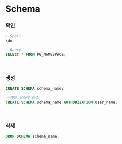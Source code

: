 Schema
===

### 확인
```sql
--Shell
\dn

--Query
SELECT * FROM PG_NAMESPACE;
```

<br>

### 생성
```sql
CREATE SCHEMA schema_name;

--해당 유저에 종속
CREATE SCHEMA schema_name AUTHORIZATION user_name; 
```

<br>

### 삭제
```sql
DROP SCHEMA schema_name;
```

<br>
